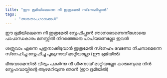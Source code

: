 ```yaml
---
title: "ഈ ഭൂമിയിലെന്നെ നീ ഇത്രമേല്‍ സ്‌നേഹിപ്പാന്‍"
tags:
    - "അനുതാപഗാനങ്ങൾ"
---
```

ഈ ഭൂമിയിലെന്നെ നീ ഇത്രമേല്‍ സ്നേഹിപ്പാന്‍
ഞാനാരാണെന്നീശോയെ
പാപാന്ധകാരം മനസ്സില്‍ നിറഞ്ഞൊരു
പാപിയാണല്ലോ ഇവന്‍

ശത്രുവാം എന്നെ പുത്രനാക്കീടുവാന്‍
ഇത്രമേൽ സ്‌നേഹം വേണോ
നീചനാമെന്നെ സ്‌നേഹിച്ചു സ്നേഹിച്ചു
പൂജ്യനായ്‌ മാറ്റിയല്ലോ (ഈ ഭൂമിയില്‍)

ഭീരുവാമെന്നില്‍ വീര്യം പകര്‍ന്നു നീ
ധീരനായ്‌ മാറ്റിയല്ലോ
കാരുണ്യമെ നിന്‍ സ്നേഹവായ്പിന്റെ
ആഴമറിയുന്നു ഞാന്‍ (ഈ ഭൂമിയില്‍)
